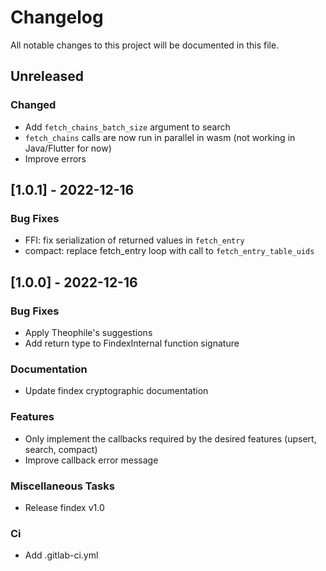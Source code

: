 # Changelog

All notable changes to this project will be documented in this file.

## Unreleased

### Changed

- Add `fetch_chains_batch_size` argument to search
- `fetch_chains` calls are now run in parallel in wasm (not working in Java/Flutter for now)
- Improve errors

## [1.0.1] - 2022-12-16

### Bug Fixes

- FFI: fix serialization of returned values in `fetch_entry`
- compact: replace fetch_entry loop with call to `fetch_entry_table_uids`

## [1.0.0] - 2022-12-16

### Bug Fixes

- Apply Theophile's suggestions
- Add return type to FindexInternal function signature

### Documentation

- Update findex cryptographic documentation

### Features

- Only implement the callbacks required by the desired features (upsert, search, compact)
- Improve callback error message

### Miscellaneous Tasks

- Release findex v1.0

### Ci

- Add .gitlab-ci.yml

<!-- generated by git-cliff -->
